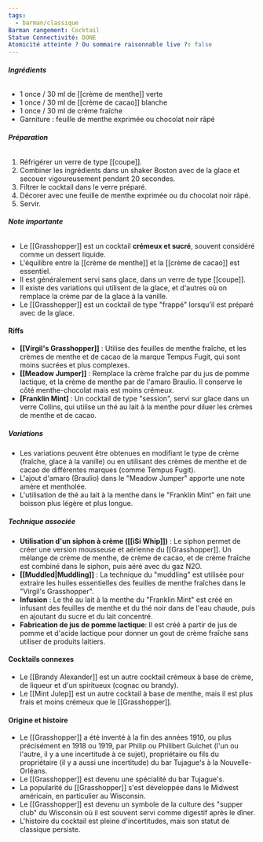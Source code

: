 ```yaml
---
tags:
  - barman/classique
Barman rangement: Cocktail
Statue Connectivité: DONE
Atomicité atteinte ? Ou sommaire raisonnable live ?: false
---
```


###### **Ingrédients**

- 1 once / 30 ml de [[crème de menthe]] verte
- 1 once / 30 ml de [[crème de cacao]] blanche
- 1 once / 30 ml de crème fraîche
- Garniture : feuille de menthe exprimée ou chocolat noir râpé

###### **Préparation**
1. Réfrigérer un verre de type [[coupe]].
2. Combiner les ingrédients dans un shaker Boston avec de la glace et secouer vigoureusement pendant 20 secondes.
3. Filtrer le cocktail dans le verre préparé.
4. Décorer avec une feuille de menthe exprimée ou du chocolat noir râpé.
5. Servir.

###### **Note importante**
- Le [[Grasshopper]] est un cocktail **crémeux et sucré**, souvent considéré comme un dessert liquide.
- L'équilibre entre la [[crème de menthe]] et la [[crème de cacao]] est essentiel.
- Il est généralement servi sans glace, dans un verre de type [[coupe]].
- Il existe des variations qui utilisent de la glace, et d'autres où on remplace la crème par de la glace à la vanille.
- Le [[Grasshopper]] est un cocktail de type "frappé" lorsqu'il est préparé avec de la glace.

#### **Riffs**
- **[[Virgil's Grasshopper]]** : Utilise des feuilles de menthe fraîche, et les crèmes de menthe et de cacao de la marque Tempus Fugit, qui sont moins sucrées et plus complexes.
- **[[Meadow Jumper]]** : Remplace la crème fraîche par du jus de pomme lactique, et la crème de menthe par de l'amaro Braulio. Il conserve le côté menthe-chocolat mais est moins crémeux.
- **[Franklin Mint]** : Un cocktail de type "session", servi sur glace dans un verre Collins, qui utilise un thé au lait à la menthe pour diluer les crèmes de menthe et de cacao.

##### **Variations**
- Les variations peuvent être obtenues en modifiant le type de crème (fraîche, glace à la vanille) ou en utilisant des crèmes de menthe et de cacao de différentes marques (comme Tempus Fugit).
- L'ajout d'amaro (Braulio) dans le "Meadow Jumper" apporte une note amère et mentholée.
- L'utilisation de thé au lait à la menthe dans le "Franklin Mint" en fait une boisson plus légère et plus longue.

##### **Technique associée**
- **Utilisation d'un siphon à crème ([[iSi Whip]])** : Le siphon permet de créer une version mousseuse et aérienne du [[Grasshopper]]. Un mélange de crème de menthe, de crème de cacao, et de crème fraîche est combiné dans le siphon, puis aéré avec du gaz N2O.
- **[[Muddled|Muddling]]** : La technique du "muddling" est utilisée pour extraire les huiles essentielles des feuilles de menthe fraîches dans le "Virgil's Grasshopper".
- **Infusion** : Le thé au lait à la menthe du "Franklin Mint" est créé en infusant des feuilles de menthe et du thé noir dans de l'eau chaude, puis en ajoutant du sucre et du lait concentré.
- **Fabrication de jus de pomme lactique**: Il est créé à partir de jus de pomme et d'acide lactique pour donner un gout de crème fraîche sans utiliser de produits laitiers.

#### **Cocktails connexes**
- Le [[Brandy Alexander]] est un autre cocktail crémeux à base de crème, de liqueur et d'un spiritueux (cognac ou brandy).
- Le [[Mint Julep]] est un autre cocktail à base de menthe, mais il est plus frais et moins crémeux que le [[Grasshopper]].

#### **Origine et histoire**

- Le [[Grasshopper]] a été inventé à la fin des années 1910, ou plus précisément en 1918 ou 1919, par Philip ou Philibert Guichet (l'un ou l'autre, il y a une incertitude à ce sujet), propriétaire ou fils du propriétaire (il y a aussi une incertitude) du bar Tujague's à la Nouvelle-Orléans.
- Le [[Grasshopper]] est devenu une spécialité du bar Tujague's.
- La popularité du [[Grasshopper]] s'est développée dans le Midwest américain, en particulier au Wisconsin.
- Le [[Grasshopper]] est devenu un symbole de la culture des "supper club" du Wisconsin où il est souvent servi comme digestif après le dîner.
- L'histoire du cocktail est pleine d'incertitudes, mais son statut de classique persiste.
